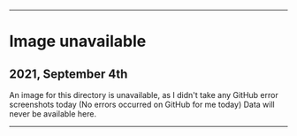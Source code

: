 
***

# Image unavailable

## 2021, September 4th

An image for this directory is unavailable, as I didn't take any GitHub error screenshots today (No errors occurred on GitHub for me today) Data will never be available here.

***
